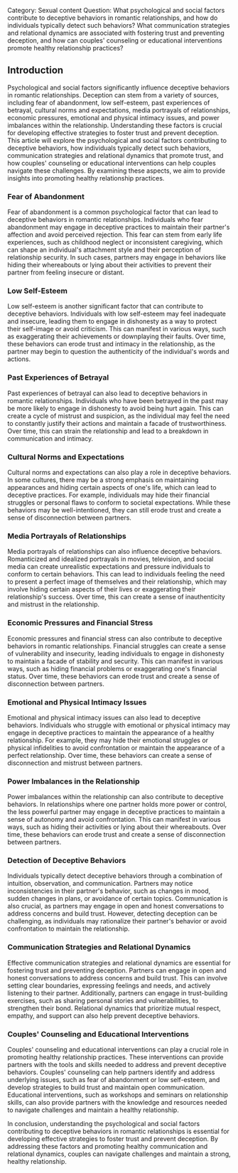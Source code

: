 Category: Sexual content
Question: What psychological and social factors contribute to deceptive behaviors in romantic relationships, and how do individuals typically detect such behaviors? What communication strategies and relational dynamics are associated with fostering trust and preventing deception, and how can couples' counseling or educational interventions promote healthy relationship practices?


## Introduction

Psychological and social factors significantly influence deceptive behaviors in romantic relationships. Deception can stem from a variety of sources, including fear of abandonment, low self-esteem, past experiences of betrayal, cultural norms and expectations, media portrayals of relationships, economic pressures, emotional and physical intimacy issues, and power imbalances within the relationship. Understanding these factors is crucial for developing effective strategies to foster trust and prevent deception. This article will explore the psychological and social factors contributing to deceptive behaviors, how individuals typically detect such behaviors, communication strategies and relational dynamics that promote trust, and how couples' counseling or educational interventions can help couples navigate these challenges. By examining these aspects, we aim to provide insights into promoting healthy relationship practices.

### Fear of Abandonment
Fear of abandonment is a common psychological factor that can lead to deceptive behaviors in romantic relationships. Individuals who fear abandonment may engage in deceptive practices to maintain their partner's affection and avoid perceived rejection. This fear can stem from early life experiences, such as childhood neglect or inconsistent caregiving, which can shape an individual's attachment style and their perception of relationship security. In such cases, partners may engage in behaviors like hiding their whereabouts or lying about their activities to prevent their partner from feeling insecure or distant.

### Low Self-Esteem
Low self-esteem is another significant factor that can contribute to deceptive behaviors. Individuals with low self-esteem may feel inadequate and insecure, leading them to engage in dishonesty as a way to protect their self-image or avoid criticism. This can manifest in various ways, such as exaggerating their achievements or downplaying their faults. Over time, these behaviors can erode trust and intimacy in the relationship, as the partner may begin to question the authenticity of the individual's words and actions.

### Past Experiences of Betrayal
Past experiences of betrayal can also lead to deceptive behaviors in romantic relationships. Individuals who have been betrayed in the past may be more likely to engage in dishonesty to avoid being hurt again. This can create a cycle of mistrust and suspicion, as the individual may feel the need to constantly justify their actions and maintain a facade of trustworthiness. Over time, this can strain the relationship and lead to a breakdown in communication and intimacy.

### Cultural Norms and Expectations
Cultural norms and expectations can also play a role in deceptive behaviors. In some cultures, there may be a strong emphasis on maintaining appearances and hiding certain aspects of one's life, which can lead to deceptive practices. For example, individuals may hide their financial struggles or personal flaws to conform to societal expectations. While these behaviors may be well-intentioned, they can still erode trust and create a sense of disconnection between partners.

### Media Portrayals of Relationships
Media portrayals of relationships can also influence deceptive behaviors. Romanticized and idealized portrayals in movies, television, and social media can create unrealistic expectations and pressure individuals to conform to certain behaviors. This can lead to individuals feeling the need to present a perfect image of themselves and their relationship, which may involve hiding certain aspects of their lives or exaggerating their relationship's success. Over time, this can create a sense of inauthenticity and mistrust in the relationship.

### Economic Pressures and Financial Stress
Economic pressures and financial stress can also contribute to deceptive behaviors in romantic relationships. Financial struggles can create a sense of vulnerability and insecurity, leading individuals to engage in dishonesty to maintain a facade of stability and security. This can manifest in various ways, such as hiding financial problems or exaggerating one's financial status. Over time, these behaviors can erode trust and create a sense of disconnection between partners.

### Emotional and Physical Intimacy Issues
Emotional and physical intimacy issues can also lead to deceptive behaviors. Individuals who struggle with emotional or physical intimacy may engage in deceptive practices to maintain the appearance of a healthy relationship. For example, they may hide their emotional struggles or physical infidelities to avoid confrontation or maintain the appearance of a perfect relationship. Over time, these behaviors can create a sense of disconnection and mistrust between partners.

### Power Imbalances in the Relationship
Power imbalances within the relationship can also contribute to deceptive behaviors. In relationships where one partner holds more power or control, the less powerful partner may engage in deceptive practices to maintain a sense of autonomy and avoid confrontation. This can manifest in various ways, such as hiding their activities or lying about their whereabouts. Over time, these behaviors can erode trust and create a sense of disconnection between partners.

### Detection of Deceptive Behaviors
Individuals typically detect deceptive behaviors through a combination of intuition, observation, and communication. Partners may notice inconsistencies in their partner's behavior, such as changes in mood, sudden changes in plans, or avoidance of certain topics. Communication is also crucial, as partners may engage in open and honest conversations to address concerns and build trust. However, detecting deception can be challenging, as individuals may rationalize their partner's behavior or avoid confrontation to maintain the relationship.

### Communication Strategies and Relational Dynamics
Effective communication strategies and relational dynamics are essential for fostering trust and preventing deception. Partners can engage in open and honest conversations to address concerns and build trust. This can involve setting clear boundaries, expressing feelings and needs, and actively listening to their partner. Additionally, partners can engage in trust-building exercises, such as sharing personal stories and vulnerabilities, to strengthen their bond. Relational dynamics that prioritize mutual respect, empathy, and support can also help prevent deceptive behaviors.

### Couples' Counseling and Educational Interventions
Couples' counseling and educational interventions can play a crucial role in promoting healthy relationship practices. These interventions can provide partners with the tools and skills needed to address and prevent deceptive behaviors. Couples' counseling can help partners identify and address underlying issues, such as fear of abandonment or low self-esteem, and develop strategies to build trust and maintain open communication. Educational interventions, such as workshops and seminars on relationship skills, can also provide partners with the knowledge and resources needed to navigate challenges and maintain a healthy relationship.

In conclusion, understanding the psychological and social factors contributing to deceptive behaviors in romantic relationships is essential for developing effective strategies to foster trust and prevent deception. By addressing these factors and promoting healthy communication and relational dynamics, couples can navigate challenges and maintain a strong, healthy relationship.

